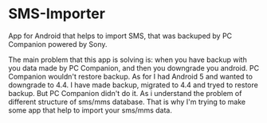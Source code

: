 # SMS-Importer
App for Android that helps to import SMS, that was backuped by PC Companion powered by Sony.

The main problem that this app is solving is: when you have backup with you data made by PC Companion, and then you downgrade you android.
PC Companion wouldn't restore backup. As for I had Android 5 and wanted to downgrade to 4.4. I have made backup, migrated to 4.4 and tryed to restore backup.
But PC Companion didn't do it. As i understand the problem of different structure of sms/mms database. That is why I'm trying to make some app that help to import
your sms/mms data.
